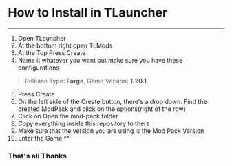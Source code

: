 # How to Install in TLauncher
---
1. Open TLauncher
2. At the bottom right open TLMods
3. At the Top Press Create
4.  Name it whatever you want but make sure you have these configurations
> Release Type: __Forge__, 
> Game Version: __1.20.1__
5. Press Create
6. On the left side of the Create button, there's a drop down. Find the created ModPack and click on the options(right of the row)
7. Click on Open the mod-pack folder
8. Copy everything inside this repository to there
9. Make sure that the version you are using is the Mod Pack Version
10. Enter the Game ^^

### That's all Thanks

